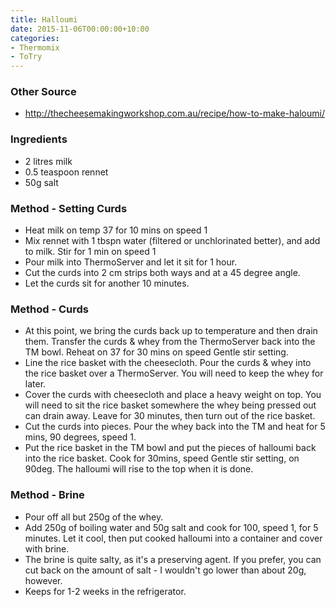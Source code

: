 ```yaml
---
title: Halloumi
date: 2015-11-06T00:00:00+10:00
categories:
- Thermomix
- ToTry
---
```









### Other Source

* http://thecheesemakingworkshop.com.au/recipe/how-to-make-haloumi/

### Ingredients

* 2 litres milk
* 0.5 teaspoon rennet
* 50g salt

### Method - Setting Curds

* Heat milk on temp 37 for 10 mins on speed 1
* Mix rennet with 1 tbspn water (filtered or unchlorinated better), and add to milk. Stir for 1 min on speed 1
* Pour milk into ThermoServer and let it sit for 1 hour.
* Cut the curds into 2 cm strips both ways and at a 45 degree angle.
* Let the curds sit for another 10 minutes.

### Method - Curds

* At this point, we bring the curds back up to temperature and then drain them.  Transfer the curds & whey from the ThermoServer back into the TM bowl. Reheat on 37 for 30 mins on speed Gentle stir setting.
* Line the rice basket with the cheesecloth. Pour the curds & whey into the rice basket over a ThermoServer. You will need to keep the whey for later.
* Cover the curds with cheesecloth and place a heavy weight on top. You will need to sit the rice basket somewhere the whey being pressed out can drain away. Leave for 30 minutes, then turn out of the rice basket.
* Cut the curds into pieces. Pour the whey back into the TM and heat for 5 mins, 90 degrees, speed 1.
* Put the rice basket in the TM bowl and put the pieces of halloumi back into the rice basket. Cook for 30mins, speed Gentle stir setting, on 90deg. The halloumi will rise to the top when it is done.

### Method - Brine

* Pour off all but 250g of the whey. 
* Add 250g of boiling water and 50g salt and cook for 100, speed 1, for 5 minutes. Let it cool, then put cooked halloumi into a container and cover with brine.
* The brine is quite salty, as it's a preserving agent. If you prefer, you can cut back on the amount of salt -  I wouldn't go lower than about 20g, however.
* Keeps for 1-2 weeks in the refrigerator.
